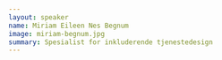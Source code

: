 ```yaml
---
layout: speaker
name: Miriam Eileen Nes Begnum
image: miriam-begnum.jpg
summary: Spesialist for inkluderende tjenestedesign
---
```

